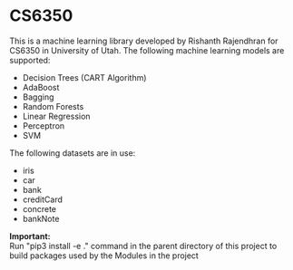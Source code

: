# CS6350
<p>
    This is a machine learning library developed by Rishanth Rajendhran for CS6350 in University of Utah.
    The following machine learning models are supported:
    <ul>
        <li>
            Decision Trees (CART Algorithm)
        </li>
        <li>
            AdaBoost 
        </li>
        <li>
            Bagging
        </li>
        <li>
            Random Forests
        </li>
        <li>
            Linear Regression
        </li>
        <li>
            Perceptron
        </li>
        <li>
            SVM
        </li>
    </ul>
    The following datasets are in use:
    <ul>
        <li>
            iris
        </li>
        <li>
            car
        </li>
        <li>
            bank
        </li>
        <li>
            creditCard
        </li>
        <li>
            concrete
        </li>
        <li>
            bankNote
        </li>
    </ul>
</p>
<p>
    <b>
        Important:
    </b>
    </br>
    Run "pip3 install -e ." command in the parent directory of this project to build packages used by the Modules in the project
</p>
